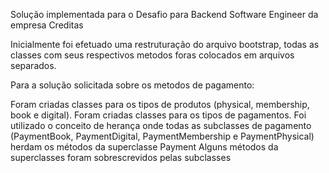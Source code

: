 Solução implementada para o Desafio para Backend Software Engineer da empresa Creditas

Inicialmente foi efetuado uma restruturação do arquivo bootstrap, todas as classes com seus respectivos metodos foras colocados em arquivos separados.

Para a solução solicitada sobre os metodos de pagamento:

Foram criadas classes para os tipos de produtos (physical, membership, book e digital).
Foram criadas classes para os tipos de pagamentos.
Foi utilizado o conceito de herança onde todas as subclasses de pagamento (PaymentBook, PaymentDigital, PaymentMembership e PaymentPhysical) herdam os métodos da superclasse Payment
Alguns métodos da superclasses foram sobrescrevidos pelas subclasses


